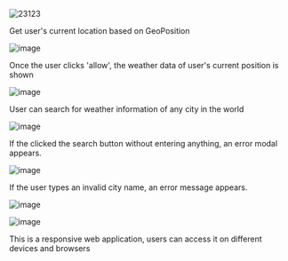 
![23123](https://user-images.githubusercontent.com/89993167/199535608-c0e66cfe-d822-4eee-b810-2974fe58871c.png)

Get user's current location based on GeoPosition




![image](https://user-images.githubusercontent.com/89993167/199535913-de636ad2-5eb6-4183-9449-b6ec4509c32e.png)

Once the user clicks 'allow', the weather data of user's current position is shown




![image](https://user-images.githubusercontent.com/89993167/199536419-ebc874cb-3ab0-44c4-9d54-750195255e3e.png)

User can search for weather information of any city in the world




![image](https://user-images.githubusercontent.com/89993167/199536589-9df2831a-bf15-4a83-ae05-2b3597ae3a89.png)

If the clicked the search button without entering anything, an error modal appears. 




![image](https://user-images.githubusercontent.com/89993167/199536881-c1430be3-ddae-454f-bf08-adb75aa81b0e.png)

If the user types an invalid city name, an error message appears. 




![image](https://user-images.githubusercontent.com/89993167/199537851-188c0a57-71dc-4e5e-9fc0-f65cfc7c6026.png)

![image](https://user-images.githubusercontent.com/89993167/199561777-0084f799-3657-4f50-84b6-cbd66f707f6d.png)

This is a responsive web application, users can access it on different devices and browsers



